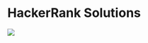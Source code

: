 
<h1>HackerRank Solutions</h1>

<img align="middle" src="http://cdn.hackerrank.com/contests/snapdeal/hackerRankLogo.png">


